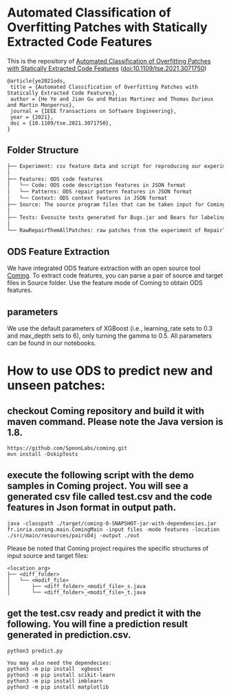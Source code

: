 
# Automated Classification of Overfitting Patches with Statically Extracted Code Features

This is the repository of [Automated Classification of Overfitting Patches with Statically Extracted Code Features](http://arxiv.org/pdf/1910.12057) ([doi:10.1109/tse.2021.3071750](https://doi.org/10.1109/tse.2021.3071750))

```
@article{ye2021ods,
 title = {Automated Classification of Overfitting Patches with Statically Extracted Code Features},
 author = {He Ye and Jian Gu and Matias Martinez and Thomas Durieux and Martin Monperrus},
 journal = {IEEE Transactions on Software Engineering},
 year = {2021},
 doi = {10.1109/tse.2021.3071750},
}
```



## Folder Structure
 ```bash
├── Experiment: csv feature data and script for reproducing our experiment
│ 
├── Features: ODS code features
│   └── Code: ODS code description features in JSON format
│   └── Patterns: ODS repair pattern features in JSON format
│   └── Context: ODS context features in JSON format 
├── Source: The source program files that can be taken input for Coming to generate ODS features
│
├── Tests: Evosuite tests generated for Bugs.jar and Bears for labeling the correctness of RepairThemAll patches
│
└── RawRepairThemAllPatches: raw patches from the experiment of RepairThemAll

```


## ODS Feature Extraction

We have integrated ODS feature extraction with an open source tool [Coming](https://github.com/SpoonLabs/coming). 
To extract code features, you can parse a pair of source and target files in Source folder. 
Use the feature mode of Coming to obtain ODS features. 

## parameters
We use the default parameters of XGBoost (i.e., learning_rate sets to 0.3 and max_depth sets to 6), only turning the gamma to 0.5. All parameters can be found in our notebooks. 


# How to use ODS to predict new and unseen patches:

## checkout Coming repository and build it with maven command. Please note the Java version is 1.8.
```
https://github.com/SpoonLabs/coming.git
mvn install -DskipTests
```

## execute the following script with the demo samples in Coming project. You will see a generated csv file called test.csv and the code features in Json format in output path.
```
java -classpath ./target/coming-0-SNAPSHOT-jar-with-dependencies.jar fr.inria.coming.main.ComingMain -input files -mode features -location ./src/main/resources/pairsD4j -output ./out
```
Please be noted that Coming project requires the specific structures of input source and target files: 
```
<location_arg>
├── <diff_folder>
│   └── <modif_file>
│       ├── <diff_folder>_<modif_file>_s.java
│       └── <diff_folder>_<modif_file>_t.java
```
## get the test.csv ready and predict it with the following. You will fine a prediction result generated in prediction.csv.
```
python3 predict.py

You may also need the dependecies:
python3 -m pip install  xgboost
python3 -m pip install scikit-learn
python3 -m pip install imblearn
python3 -m pip install matplotlib
```

